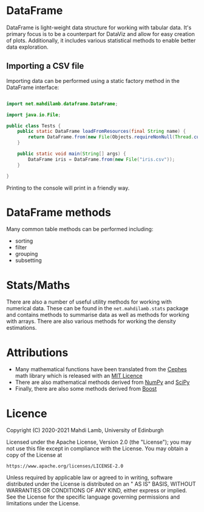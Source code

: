 # DataFrame

DataFrame is light-weight data structure for working with tabular data. It's primary focus is to be a counterpart for
DataViz and allow for easy creation of plots. Additionally, it includes various statistical methods to enable better
data exploration.

## Importing a CSV file

Importing data can be performed using a static factory method in the DataFrame interface:

```java

import net.mahdilamb.dataframe.DataFrame;

import java.io.File;

public class Tests {
    public static DataFrame loadFromResources(final String name) {
        return DataFrame.from(new File(Objects.requireNonNull(Thread.currentThread().getContextClassLoader().getResource(name)).getFile()));
    }

    public static void main(String[] args) {
        DataFrame iris = DataFrame.from(new File("iris.csv"));
    }

}

```

Printing to the console will print in a friendly way.

# DataFrame methods

Many common table methods can be performed including:

* sorting
* filter
* grouping
* subsetting

# Stats/Maths

There are also a number of useful utility methods for working with numerical data. These can be found in
the `net.mahdilamb.stats` package and contains methods to summarise data as well as methods for working with arrays.
There are also various methods for working the density estimations.

# Attributions

* Many mathematical functions have been translated from the [Cephes](https://www.netlib.org/cephes/) math library which
  is released with an [MIT Licence](https://en.smath.com/view/CephesMathLibrary/license)
* There are also mathematical methods derived from [NumPy](https://numpy.org/doc/stable/license.html)
  and [SciPy](https://www.scipy.org/scipylib/license.html)
* Finally, there are also some methods derived from [Boost](https://www.boost.org/users/license.html)

# Licence

Copyright (C) 2020-2021 Mahdi Lamb, University of Edinburgh

Licensed under the Apache License, Version 2.0 (the "License"); you may not use this file except in compliance with the
License. You may obtain a copy of the License at

    https://www.apache.org/licenses/LICENSE-2.0

Unless required by applicable law or agreed to in writing, software distributed under the License is distributed on an "
AS IS" BASIS, WITHOUT WARRANTIES OR CONDITIONS OF ANY KIND, either express or implied. See the License for the specific
language governing permissions and limitations under the License.